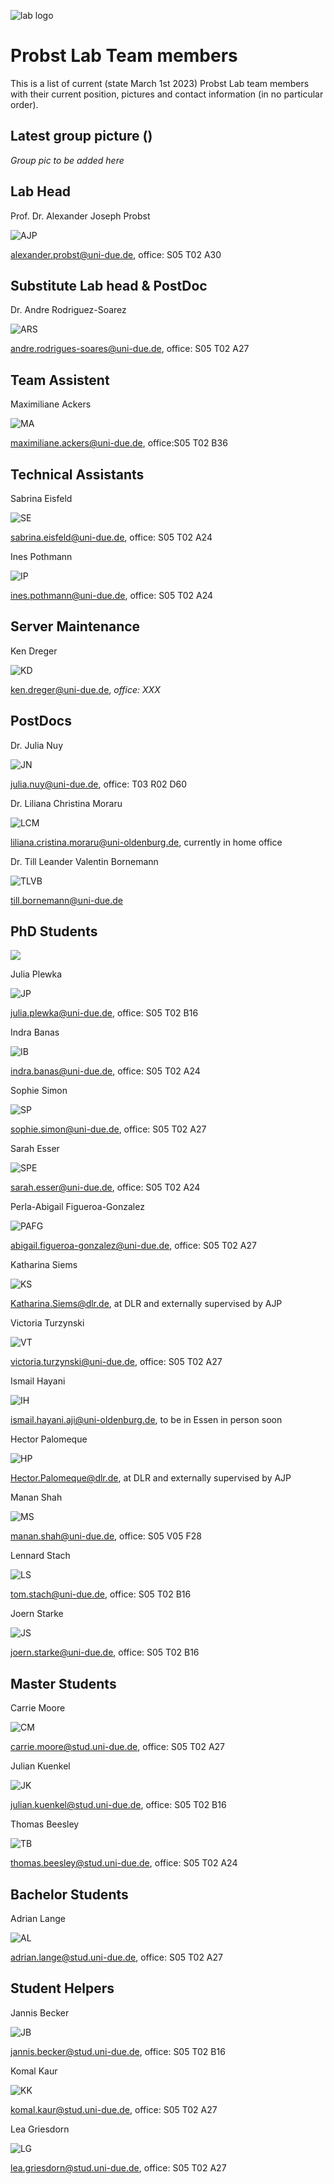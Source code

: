 ![lab logo](docs/assets/Probst_Lab_Logo_transparent.png)

# Probst Lab Team members

This is a list of current (state March 1st 2023) Probst Lab team members with their current position, pictures and contact information (in no particular order).

## Latest group picture ()

*Group pic to be added here*

## Lab Head

Prof. Dr. Alexander Joseph Probst

 ![AJP](docs/assets/docs/assets/gem_alexander_probst.jpeg)

alexander.probst@uni-due.de, office: S05 T02 A30

## Substitute Lab head & PostDoc

Dr. Andre Rodriguez-Soarez

![ARS](docs/assets/docs/assets/gem_andre_rodrigues_soares.jpeg)

andre.rodrigues-soares@uni-due.de, office: S05 T02 A27

## Team Assistent

Maximiliane Ackers

![MA](docs/assets/docs/assets/blank-portrait.png)

maximiliane.ackers@uni-due.de, office:S05 T02 B36

## Technical Assistants

Sabrina Eisfeld

![SE](docs/assets/docs/assets/gem_sabrina_eisfeld.jpeg)

sabrina.eisfeld@uni-due.de, office: S05 T02 A24

Ines Pothmann

![IP](docs/assets/docs/assets/gem_ines_pothmann.jpeg)

ines.pothmann@uni-due.de, office: S05 T02 A24

## Server Maintenance

Ken Dreger

![KD](docs/assets/docs/assets/blank-portrait.png)

ken.dreger@uni-due.de, *office: XXX*

## PostDocs

Dr. Julia Nuy

![JN](docs/assets/docs/assets/gem_julia_nuy.jpeg)

julia.nuy@uni-due.de, office: T03 R02 D60

Dr. Liliana Christina Moraru

![LCM](docs/assets/docs/assets/blank-portrait.png)

liliana.cristina.moraru@uni-oldenburg.de, currently in home office

Dr. Till Leander Valentin Bornemann

![TLVB](docs/assets/docs/assets/gem_till_bornemann.jpeg)

till.bornemann@uni-due.de

## PhD Students

 ![](docs/assets/docs/assets/)


Julia Plewka

![JP](docs/assets/docs/assets/gem_julia_plewka.jpeg)

julia.plewka@uni-due.de, office: S05 T02 B16

Indra Banas

![IB](docs/assets/docs/assets/gem_indra_monsees.jpeg)

indra.banas@uni-due.de, office: S05 T02 A24

Sophie Simon

![SP](docs/assets/docs/assets/gem_sophie_simon.jpeg)

sophie.simon@uni-due.de, office: S05 T02 A27

Sarah Esser

![SPE](docs/assets/docs/assets/gem_sarah_esser.jpeg)

sarah.esser@uni-due.de, office: S05 T02 A24

Perla-Abigail Figueroa-Gonzalez

![PAFG](docs/assets/docs/assets/gem_perla_figueroa_gonzalez.jpeg)

abigail.figueroa-gonzalez@uni-due.de, office: S05 T02 A27

Katharina Siems

![KS](docs/assets/docs/assets/gem_katharina_siems.jpeg)

Katharina.Siems@dlr.de, at DLR and externally supervised by AJP

Victoria Turzynski

![VT](docs/assets/docs/assets/gem_victoria_turzynski.jpeg)

victoria.turzynski@uni-due.de, office: S05 T02 A27

Ismail Hayani

![IH](docs/assets/docs/assets/blank-portrait.png)

ismail.hayani.aji@uni-oldenburg.de, to be in Essen in person soon

Hector Palomeque

![HP](docs/assets/docs/assets/gem_hector_hugo.jpeg)

Hector.Palomeque@dlr.de, at DLR and externally supervised by AJP

Manan Shah

![MS](docs/assets/docs/assets/gem_manan_shah.jpeg)

manan.shah@uni-due.de, office: S05 V05 F28 

Lennard Stach

![LS](docs/assets/docs/assets/gem_tom_lennard_stach.jpeg)

tom.stach@uni-due.de, office: S05 T02 B16

Joern Starke

![JS](docs/assets/docs/assets/gem_joern_starke.jpeg)

joern.starke@uni-due.de, office: S05 T02 B16


## Master Students

Carrie Moore

![CM](docs/assets/docs/assets/gem_carrie_moore.jpeg)

carrie.moore@stud.uni-due.de, office: S05 T02 A27

Julian Kuenkel

![JK](docs/assets/docs/assets/blank-portrait.png)

julian.kuenkel@stud.uni-due.de, office: S05 T02 B16


Thomas Beesley

![TB](docs/assets/docs/assets/gem_Thomas_Beesley.jpg)

thomas.beesley@stud.uni-due.de, office: S05 T02 A24

## Bachelor Students

Adrian Lange

![AL](docs/assets/docs/assets/blank-portrait.png)

adrian.lange@stud.uni-due.de, office: S05 T02 A27
## Student Helpers

Jannis Becker

![JB](docs/assets/docs/assets/blank-portrait.png)

jannis.becker@stud.uni-due.de, office: S05 T02 B16

Komal Kaur

![KK](docs/assets/docs/assets/GEM_Komal_Preet_Kauer.jpg)

komal.kaur@stud.uni-due.de, office: S05 T02 A27

Lea Griesdorn

![LG](docs/assets/docs/assets/blank-portrait.png)

lea.griesdorn@stud.uni-due.de, office: S05 T02 A27
